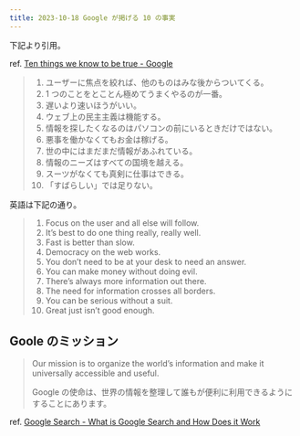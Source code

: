 ```yaml
---
title: 2023-10-18 Google が掲げる 10 の事実
---
```


下記より引用。

ref. [Ten things we know to be true - Google](https://about.google/philosophy/)

> 1. ユーザーに焦点を絞れば、他のものはみな後からついてくる。
> 2. 1 つのことをとことん極めてうまくやるのが一番。
> 3. 遅いより速いほうがいい。
> 4. ウェブ上の民主主義は機能する。
> 5. 情報を探したくなるのはパソコンの前にいるときだけではない。
> 6. 悪事を働かなくてもお金は稼げる。
> 7. 世の中にはまだまだ情報があふれている。
> 8. 情報のニーズはすべての国境を越える。
> 9. スーツがなくても真剣に仕事はできる。
> 10. 「すばらしい」では足りない。

英語は下記の通り。

> 1. Focus on the user and all else will follow.
> 2. It’s best to do one thing really, really well.
> 3. Fast is better than slow.
> 4. Democracy on the web works.
> 5. You don’t need to be at your desk to need an answer.
> 6. You can make money without doing evil.
> 7. There’s always more information out there.
> 8. The need for information crosses all borders.
> 9. You can be serious without a suit.
> 10. Great just isn’t good enough.

## Goole のミッション

> Our mission is to organize the world’s information and make it universally accessible and useful.
>
> Google の使命は、世界の情報を整理して誰もが便利に利用できるようにすることにあります。

ref. [Google Search - What is Google Search and How Does it Work](https://www.google.com/search/howsearchworks/)

